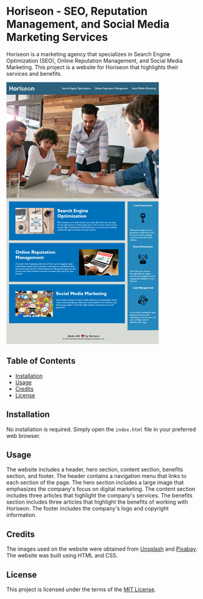 # Horiseon - SEO, Reputation Management, and Social Media Marketing Services

Horiseon is a marketing agency that specializes in Search Engine Optimization (SEO), Online Reputation Management, and Social Media Marketing. This project is a website for Horiseon that highlights their services and benefits.

<img src="assets/images/code-refactoring.png" width="400">

## Table of Contents

- [Installation](#installation)
- [Usage](#usage)
- [Credits](#credits)
- [License](#license)

## Installation

No installation is required. Simply open the `index.html` file in your preferred web browser.

## Usage

The website includes a header, hero section, content section, benefits section, and footer. The header contains a navigation menu that links to each section of the page. The hero section includes a large image that emphasizes the company's focus on digital marketing. The content section includes three articles that highlight the company's services. The benefits section includes three articles that highlight the benefits of working with Horiseon. The footer includes the company's logo and copyright information.

## Credits

The images used on the website were obtained from [Unsplash](https://unsplash.com/) and [Pixabay](https://pixabay.com/). The website was built using HTML and CSS.

## License

This project is licensed under the terms of the [MIT License](https://opensource.org/licenses/MIT).
